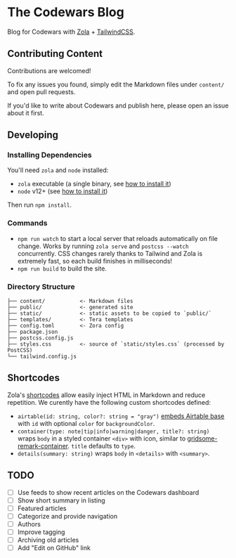 # The Codewars Blog

Blog for Codewars with [Zola](https://www.getzola.org/) + [TailwindCSS](https://tailwindcss.com/).

## Contributing Content

Contributions are welcomed!

To fix any issues you found, simply edit the Markdown files under `content/` and open pull requests.

If you'd like to write about Codewars and publish here, please open an issue about it first.

## Developing

### Installing Dependencies

You'll need `zola` and `node` installed:

- `zola` executable (a single binary, see [how to install it](https://www.getzola.org/documentation/getting-started/installation/))
- `node` v12+ (see [how to install it](https://nodejs.org/en/download))

Then run `npm install`.

### Commands

- `npm run watch` to start a local server that reloads automatically on file change. Works by running `zola serve` and `postcss --watch` concurrently. CSS changes rarely thanks to Tailwind and Zola is extremely fast, so each build finishes in milliseconds!
- `npm run build` to build the site.

### Directory Structure

```text
├── content/           <- Markdown files
├── public/            <- generated site
├── static/            <- static assets to be copied to `public/`
├── templates/         <- Tera templates
├── config.toml        <- Zora config
├── package.json
├── postcss.config.js
├── styles.css         <- source of `static/styles.css` (processed by PostCSS)
└── tailwind.config.js
```

## Shortcodes

Zola's [shortcodes] allow easily inject HTML in Markdown and reduce repetition. We curently have the following custom shortcodes defined:

- `airtable(id: string, color?: string = "gray")` [embeds Airtable base][airtable-embed] with `id` with optional `color` for `backgroundColor`.
- `container(type: note|tip|info|warning|danger, title?: string)` wraps `body` in a styled container `<div>` with icon, similar to [gridsome-remark-container]. `title` defaults to `type`.
- `details(summary: string)` wraps `body` in `<details>` with `<summary>`.

## TODO

- [ ] Use feeds to show recent articles on the Codewars dashboard
- [ ] Show short summary in listing
- [ ] Featured articles
- [ ] Categorize and provide navigation
- [ ] Authors
- [ ] Improve tagging
- [ ] Archiving old articles
- [ ] Add "Edit on GitHub" link

[shortcodes]: https://www.getzola.org/documentation/content/shortcodes/
[gridsome-remark-container]: https://gridsome.org/plugins/gridsome-plugin-remark-container
[airtable-embed]: https://support.airtable.com/hc/en-us/articles/217846478-Embedding-a-view-or-base
